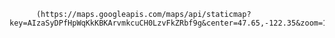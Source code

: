 
          (https://maps.googleapis.com/maps/api/staticmap?key=AIzaSyDPfHpWqKkKBKArvmkcuCH0LzvFkZRbf9g&center=47.65,-122.35&zoom=12&format=png&maptype=roadmap&style=element:geometry%7Ccolor:0x4a8c5b&style=element:labels.text.fill%7Ccolor:0x523735&style=element:labels.text.stroke%7Ccolor:0xf5f1e6&style=feature:administrative%7Celement:geometry.stroke%7Ccolor:0xc9b2a6&style=feature:administrative.land_parcel%7Celement:geometry.stroke%7Ccolor:0x82bf45&style=feature:administrative.land_parcel%7Celement:labels.text.fill%7Ccolor:0xae9e90&style=feature:landscape.natural%7Celement:geometry%7Ccolor:0x4a8c5b&style=feature:poi%7Celement:geometry%7Ccolor:0xf2f2f2&style=feature:poi%7Celement:labels.text.fill%7Ccolor:0x93817c&style=feature:poi.park%7Celement:geometry.fill%7Ccolor:0x82bf45&style=feature:poi.park%7Celement:labels.text.fill%7Ccolor:0x447530&style=feature:road%7Celement:geometry%7Ccolor:0xf5f1e6&style=feature:road.arterial%7Celement:geometry%7Ccolor:0xfdfcf8&style=feature:road.highway%7Celement:geometry%7Ccolor:0xf8c967&style=feature:road.highway%7Celement:geometry.stroke%7Ccolor:0xe9bc62&style=feature:road.highway.controlled_access%7Celement:geometry%7Ccolor:0xe98d58&style=feature:road.highway.controlled_access%7Celement:geometry.stroke%7Ccolor:0xdb8555&style=feature:road.local%7Celement:labels.text.fill%7Ccolor:0x806b63&style=feature:transit.line%7Celement:geometry%7Ccolor:0xdfd2ae&style=feature:transit.line%7Celement:labels.text.fill%7Ccolor:0x8f7d77&style=feature:transit.line%7Celement:labels.text.stroke%7Ccolor:0xebe3cd&style=feature:transit.station%7Celement:geometry%7Ccolor:0xdfd2ae&style=feature:water%7Celement:geometry.fill%7Ccolor:0x024873&style=feature:water%7Celement:labels.text.fill%7Ccolor:0x92998d&size=480x360)
        
